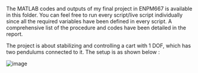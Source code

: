 
The MATLAB codes and outputs of my final project in ENPM667 is available in this folder. You can feel free to run every script/live script individually since all the required variables have been defined in every script. A comprehensive list of the procedure and codes have been detailed in the report.

The project is about stabilizing and controlling a cart with 1 DOF, which has two pendulums connected to it. The setup is as shown below :

![image](https://user-images.githubusercontent.com/57116285/211114545-2e506b29-2e4c-42c9-8dce-48cab2d0d429.png)
